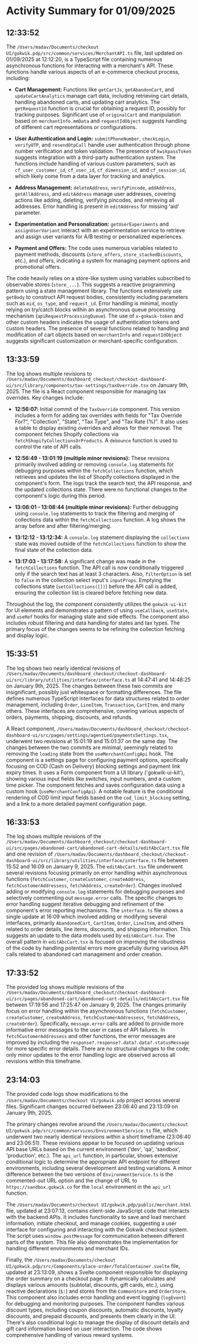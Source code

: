 # Activity Summary for 01/09/2025

## 12:33:52
The `/Users/madav/Documents/checkout UI/gokwik.pdp/src/common/services/MerchantAPI.ts` file, last updated on 01/09/2025 at 12:12:20, is a TypeScript file containing numerous asynchronous functions for interacting with a merchant's API.  These functions handle various aspects of an e-commerce checkout process, including:

* **Cart Management:**  Functions like `getCartJs`, `getAbandonCart`, and `updateCartAnalytics` manage cart data, including retrieving cart details, handling abandoned carts, and updating cart analytics.  The `getRequestId` function is crucial for obtaining a request ID, possibly for tracking purposes.  Significant use of `originalCart` and manipulation based on `merchantInfo.mmData` and `requestIdObject` suggests handling of different cart representations or configurations.

* **User Authentication and Login:** `submitPhoneNumber`, `checkLogin`, `verifyOTP`, and `resendOtpCall` handle user authentication through phone number verification and token validation. The presence of `kwikpassToken` suggests integration with a third-party authentication system.  The functions include handling of various custom parameters, such as `cf_user_customer_id`, `cf_user_id`, `cf_dimension_id`, and `cf_session_id`, which likely come from a data layer for tracking and analytics.

* **Address Management:** `deleteAddress`, `verifyPincode`, `addAddress`, `getAllAddress`, and `editAddress` manage user addresses, covering actions like adding, deleting, verifying pincodes, and retrieving all addresses.  Error handling is present in `editAddress` for missing 'aid' parameter.

* **Experimentation and Personalization:** `getUserExperiments` and `assignUserVariant` interact with an experimentation service to retrieve and assign user variants for A/B testing or personalized experiences.

* **Payment and Offers:** The code uses numerous variables related to payment methods, discounts (`store_offers`, `store_stackedDiscounts`, etc.), and offers, indicating a system for managing payment options and promotional offers.

The code heavily relies on a store-like system using variables subscribed to observable stores (`store_...`). This suggests a reactive programming pattern using a state management library.  The functions extensively use `getBody` to construct API request bodies, consistently including parameters such as `mid`, `os_type`, and `request_id`.  Error handling is minimal, mostly relying on try/catch blocks within an asynchronous queue processing mechanism (`apiRequestProcessingQueue`). The use of `x-gokwik-token` and other custom headers indicates the usage of authentication tokens and custom headers.  The presence of several functions related to handling and modification of cart objects based on `merchantInfo` and `requestIdObject` suggests significant customization or merchant-specific configuration.


## 13:33:59
The log shows multiple revisions to `/Users/madav/Documents/dashboard_checkout/checkout-dashboard-ui/src/library/components/tax-settings/taxOverride.tsx` on January 9th, 2025.  The file is a React component responsible for managing tax overrides.  Key changes include:

* **12:56:07:** Initial commit of the `TaxOverride` component.  This version includes a form for adding tax overrides with fields for "Tax Override For?", "Collection", "State", "Tax Type", and "Tax Rate (%)".  It also uses a table to display existing overrides and allows for their removal. The component fetches Shopify collections via `fetchShopifyCollectionsOrProducts`.  A `debounce` function is used to control the rate of API calls.

* **12:56:49 - 13:01:19 (multiple minor revisions):** These revisions primarily involved adding or removing `console.log` statements for debugging purposes within the `fetchCollections` function, which retrieves and updates the list of Shopify collections displayed in the component's form.  The logs track the search text, the API response, and the updated collections state.  There were no functional changes to the component's logic during this period.

* **13:06:01 - 13:08:44 (multiple minor revisions):**  Further debugging using `console.log` statements to track the filtering and merging of collections data within the `fetchCollections` function.  A log shows the array before and after filtering/merging.

* **13:12:12 - 13:12:34:** A `console.log` statement displaying the `collections` state was moved outside of the `fetchCollections` function to show the final state of the collection data.

* **13:17:03 - 13:17:58:**  A significant change was made in the `fetchCollections` function.  The API call is now conditionally triggered only if the search text has at least 3 characters.  Also, `filterOption` is set to `false` in the collection select input's `inputProps`.  Emptying the collections state (`setCollections([])`) before the API call is added, ensuring the collection list is cleared before fetching new data.

Throughout the log, the component consistently utilizes the `gokwik-ui-kit` for UI elements and demonstrates a pattern of using `useCallback`, `useState`, and `useRef` hooks for managing state and side effects. The component also includes robust filtering and data handling for states and tax types.  The primary focus of the changes seems to be refining the collection fetching and display logic.


## 15:33:51
The log shows two nearly identical revisions of `/Users/madav/Documents/dashboard_checkout/checkout-dashboard-ui/src/library/utilities/interface/interface.ts`  at 14:47:41 and 14:48:25 on January 9th, 2025.  The changes between these two commits are insignificant, possibly just whitespace or formatting differences. The file defines numerous TypeScript interfaces for data structures related to order management, including `Order`, `LineItem`, `Transaction`, `CartItem`, and many others.  These interfaces are comprehensive, covering various aspects of orders, payments, shipping, discounts, and refunds.

A React component, `/Users/madav/Documents/dashboard_checkout/checkout-dashboard-ui/src/pages/settings/agentLed/paymentsSettings.tsx`,  underwent two revisions at 15:01:19 and 15:01:37 on the same day. The changes between the two commits are minimal, seemingly related to removing the `loading` state from the `useMerchantConfigApi` hook.  The component is a settings page for configuring payment options, specifically focusing on COD (Cash on Delivery) blocking settings and payment link expiry times. It uses a Form component from a UI library ('gokwik-ui-kit'), showing various input fields like switches, input numbers, and a custom time picker. The component fetches and saves configuration data using a custom hook (`useMerchantConfigApi`).  A notable feature is the conditional rendering of COD limit input fields based on the `cod_limit_blocking` setting, and a link to a more detailed payment configuration page.


## 16:33:53
The log shows multiple revisions of the `/Users/madav/Documents/dashboard_checkout/checkout-dashboard-ui/src/pages/abandoned-cart/abandoned-cart-details/editAbcCart.tsx` file and one revision of `/Users/madav/Documents/dashboard_checkout/checkout-dashboard-ui/src/library/utilities/interface/interface.ts` file between 15:52 and 16:09 on January 9, 2025.  The `editAbcCart.tsx` file underwent several revisions focusing primarily on error handling within asynchronous functions (`fetchCustomer`, `createCustomer`, `createAddress`, `fetchCustomerAddressess`, `fetchAddress`, `createOrder`).  Changes involved adding or modifying `console.log` statements for debugging purposes and selectively commenting out `message.error` calls.  The specific changes to error handling suggest iterative debugging and refinement of the component's error reporting mechanisms.  The `interface.ts` file shows a single update at 16:09 which involved adding or modifying several interfaces, primarily  `AbandonedCart`, `CartItem`, `Order`, `LineItem`, and others related to order details, line items, discounts, and shipping information.  This suggests an update to the data models used by `editAbcCart.tsx`.  The overall pattern in `editAbcCart.tsx` is focused on improving the robustness of the code by handling potential errors more gracefully during various API calls related to abandoned cart management and order creation.


## 17:33:52
The provided log shows multiple revisions of the `/Users/madav/Documents/dashboard_checkout/checkout-dashboard-ui/src/pages/abandoned-cart/abandoned-cart-details/editAbcCart.tsx` file between 17:19:56 and 17:25:47 on January 9, 2025.  The changes primarily focus on error handling within the asynchronous functions (`fetchCustomer`, `createCustomer`, `createAddress`, `fetchCustomerAddressess`, `fetchAddress`, `createOrder`).  Specifically,  `message.error` calls are added to provide more informative error messages to the user in cases of API failures.  In `fetchCustomerAddressess` and other functions, the error messages are improved by including the `response?.response?.data?.data?.statusMessage` for more specific error details. There are no structural changes to the code; only minor updates to the error handling logic are observed across all revisions within this timeframe.


## 23:14:03
The provided code logs show modifications to the `/Users/madav/Documents/checkout UI/gokwik.pdp` project across several files.  Significant changes occurred between 23:06:40 and 23:13:09 on January 9th, 2025.

The primary changes revolve around the `/Users/madav/Documents/checkout UI/gokwik.pdp/src/common/services/EnvironmentService.ts` file, which underwent two nearly identical revisions within a short timeframe (23:06:40 and 23:06:51).  These revisions appear to be focused on updating various API base URLs based on the current environment ('dev', 'qa', 'sandbox', 'production', etc.). The `api_url` function, in particular, shows extensive conditional logic to determine the appropriate API endpoint for different environments, including several development and testing variations.  A minor difference between the two versions of `EnvironmentService.ts` is the commented-out URL option and the change of URL to `https://sandbox.gokwik.co` for the `local` environment in the `api_url` function.

The `/Users/madav/Documents/checkout UI/gokwik.pdp/public/merchant.html` file, updated at 23:07:13, contains client-side JavaScript code that interacts with the backend APIs. It includes functionality to save and load merchant information, initiate checkout, and manage cookies, suggesting a user interface for configuring and interacting with the Gokwik checkout system.  The script uses `window.postMessage` for communication between different parts of the system.  This file also demonstrates the implementation for handling different environments and merchant IDs.

Finally, the `/Users/madav/Documents/checkout UI/gokwik.pdp/src/Components/place-order/TotalContainer.svelte` file, updated at 23:13:09, shows a Svelte component responsible for displaying the order summary on a checkout page.  It dynamically calculates and displays various amounts (subtotal, discounts, gift cards, etc.), using reactive declarations (`$:`) and stores from the `CommonStore` and `OrderStore`.  This component also includes error handling and event logging (`logEvent`) for debugging and monitoring purposes.  The component handles various discount types, including coupon discounts, automatic discounts, loyalty discounts, and prepaid discounts, and presents them clearly in the UI.  There's also conditional logic to manage the display of discount details and gift card information based on user interaction.  The code shows comprehensive handling of various reward systems.
